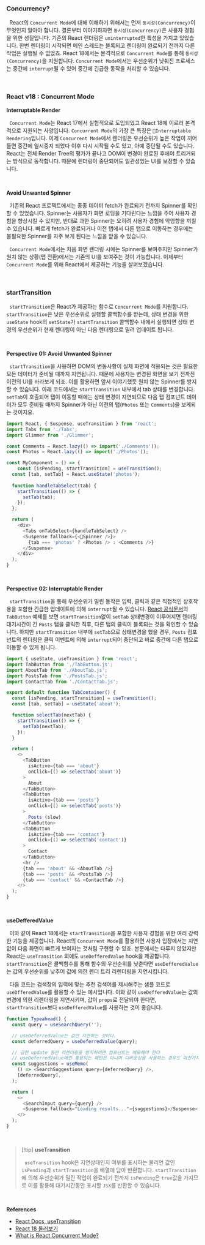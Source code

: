 
### Concurrency?

&nbsp;&nbsp;React의 `Concurrent Mode`에 대해 이해하기 위해서는 먼저 `동시성(Concurrency)`이 무엇인지 알아야 합니다. 결론부터 이야기하자면 `동시성(Concurrency)`은 사용자 경험을 위한 성질입니다. 기존의 React 렌더링은 `uninterrupted`한 특성을 가지고 있었습니다. 한번 렌더링이 시작되면 메인 스레드는 블록되고 렌더링이 완료되기 전까지 다른 작업은 실행될 수 없었죠. React 18에서는 본격적으로 `Concurrent Mode`를 통해 `동시성(Concurrency)`을 지원합니다. `Concurrent Mode`에서는 우선순위가 낮춰진 프로세스는 중간에 `interrupt`될 수 있어 중간에 긴급한 동작을 처리할 수 있습니다.

<br>

### React v18 : Concurrent Mode

**Interruptable Render**

&nbsp;&nbsp;`Concurrent Mode`는 React 17에서 실험적으로 도입되었고 React 18에 이르러 본격적으로 지원되는 사양입니다. `Concurrent Mode`의 가장 큰 특징은 `Interruptable Rendering`입니다. 이제 `Concurrent Mode`에서 렌더링은 우선순위가 높은 작업이 끼어들면 중간에 일시중지 되었다 이후 다시 시작될 수도 있고, 아예 중단될 수도 있습니다. React는 전체 Render Tree의 평가가 끝나고 DOM이 변경이 완료된 후에야 트리거되는 방식으로 동작합니다. 때문에 렌더링이 중단되어도 일관성있는 UI를 보장할 수 있습니다.

<br>

**Avoid Unwanted Spinner**

&nbsp;&nbsp;기존의 React 프로젝트에서는 종종 데이터 fetch가 완료되기 전까지 Spinner를 확인할 수 있었습니다. Spinner는 사용자가 화면 로딩을 기다린다는 느낌을 주어 사용자 경험을 향상시킬 수 있지만, 반대로 과한 Spinner는 오히려 사용자 경험에 악영향을 끼칠 수 있습니다. 빠르게 fetch가 완료되거나 이전 탭에서 다른 탭으로 이동하는 경우에는 불필요한 Spinner를 자주 보게 된다는 느낌을 받을 수 있습니다.

&nbsp;&nbsp;`Concurrent Mode`에서는 처음 화면 렌더링 시에는 Spinner를 보여주지만 Spinner가 원치 않는 상황(탭 전환)에서는 기존의 UI를 보여주는 것이 가능합니다. 이제부터 `Concurrent Mode`를 위해 React에서 제공하는 기능을 살펴보겠습니다.

<br>

### startTransition

&nbsp;&nbsp;`startTransition`은 React가 제공하는 함수로 `Concurrent Mode`를 지원합니다. `startTransition`은 낮은 우선순위로 실행할 콜백함수를 받는데, 상태 변경을 위한 `useState` hook의 `setState`가 `startTransition` 콜백함수 내에서 실행되면 상태 변경의 우선순위가 현재 렌더링이 아닌 다음 렌더링으로 밀려 업데이트 됩니다.

<br>

**Perspective 01: Avoid Unwanted Spinner**

&nbsp;&nbsp;`startTransition`을 사용하면 DOM의 변동사항이 실제 화면에 적용되는 것은 필요한 모든 데이터가 준비될 때까지 지연됩니다. 때문에 사용자는 변경된 화면을 보기 전까진 이전의 UI를 바라보게 되죠. 이를 활용하면 앞서 이야기했듯 원치 않는 Spinner를 방지할 수 있습니다. 아래 코드에서는 `startTransition` 내부에서 tab 상태를 변경합니다. `setTab`이 호출되어 탭이 이동할 때에는 상태 변경이 지연되므로 다음 탭 컴포넌트 데이터가 모두 준비될 때까지 Spinner가 아닌 이전의 탭(`Photos` 또는 `Comments`)을 보게되는 것이지요.

```javascript
import React, { Suspense, useTransition } from 'react';
import Tabs from './Tabs';
import Glimmer from './Glimmer';

const Comments = React.lazy(() => import('./Comments'));
const Photos = React.lazy(() => import('./Photos'));

const MyComponent = () => {
	const [isPending, startTransition] = useTransition();
  const [tab, setTab] = React.useState('photos');
  
  function handleTabSelect(tab) {
	startTransition(() => {
	  setTab(tab);
	});
  };

  return (
    <div>
      <Tabs onTabSelect={handleTabSelect} />
      <Suspense fallback={<Spinner />}>
        {tab === 'photos' ? <Photos /> : <Comments />}
      </Suspense>
    </div>
  );
}
```

<br>

**Perspective 02: Interruptable Render**

&nbsp;&nbsp;`startTransition`을 통해 우선순위가 밀린 동작은 입력, 클릭과 같은 직접적인 상호작용을 포함한 긴급한 업데이트에 의해 `interrupt`될 수 있습니다. [React 공식문서](https://react.dev/reference/react/useTransition)의 `TabButton` 예제를 보면 `startTransition`없이 `setTab` 상태변경이 이루어지면 렌더링 대기시간이 긴 `Posts` 탭을 클릭한 직후, 다른 탭의 클릭이 블록되는 것을 확인할 수 있습니다. 하지만 `startTransition` 내부에 `setTab`으로 상태변경을 했을 경우, `Posts` 컴포넌트의 렌더링은 클릭 이벤트에 의해 `interrupt`되어 중단되고 바로 중간에 다른 탭으로 이동할 수 있게 됩니다.

```javascript
import { useState, useTransition } from 'react';
import TabButton from './TabButton.js';
import AboutTab from './AboutTab.js';
import PostsTab from './PostsTab.js';
import ContactTab from './ContactTab.js';

export default function TabContainer() {
  const [isPending, startTransition] = useTransition();
  const [tab, setTab] = useState('about');

  function selectTab(nextTab) {
    startTransition(() => {
      setTab(nextTab);
    });
  }

  return (
    <>
      <TabButton
        isActive={tab === 'about'}
        onClick={() => selectTab('about')}
      >
        About
      </TabButton>
      <TabButton
        isActive={tab === 'posts'}
        onClick={() => selectTab('posts')}
      >
        Posts (slow)
      </TabButton>
      <TabButton
        isActive={tab === 'contact'}
        onClick={() => selectTab('contact')}
      >
        Contact
      </TabButton>
      <hr />
      {tab === 'about' && <AboutTab />}
      {tab === 'posts' && <PostsTab />}
      {tab === 'contact' && <ContactTab />}
    </>
  );
}
```

<br>

**useDefferedValue**

&nbsp;&nbsp;이와 같이 React 18에서는 `startTransition`을 포함한 사용자 경험을 위한 여러 강력한 기능을 제공합니다. React의 `Concurrent Mode`를 활용하면 사용자 입장에서는 지연없이 다음 화면이 빠르게 보여지는 것처럼 구현할 수 있죠. 본문에서는 다루지 않았지만 React는 `useTransition` 외에도 `useDefferedValue` hook을 제공합니다. `startTransition`은 콜백함수를 통해 함수의 우선순위를 낮춘다면 `useDefferedValue`는 값의 우선순위를 낮추어 값에 의한 렌더 트리 리렌더링을 지연시킵니다.

&nbsp;&nbsp;다음 코드는 검색창의 입력에 맞는 추천 검색어를 제시해주는 샘플 코드로 `useDfferedValue`를 활용할 수 있는 예시입니다. 이와 같이 `useDefferedValue`는 값의 변경에 의한 리렌더링을 지연시키며, 값이 `props`로 전달되야 한다면, `startTransition`보다 `useDefferedValue`를 사용하는 것이 좋습니다.

```javascript
function Typeahead() {
  const query = useSearchQuery('');

  // useDeferredValue는 값만 지연하는 것이다.
  const deferredQuery = useDeferredValue(query);

  // 급한 update 동안 리렌더링을 방지하려면 컴포넌트는 메모해야 한다
  // useDeferredValue에만 통용되는 패턴은 아니며 디바운싱을 사용하는 경우도 마찬가지다
  const suggestions = useMemo(
    () => <SearchSuggestions query={deferredQuery} />,
    [deferredQuery],
  );

  return (
    <>
      <SearchInput query={query} />
      <Suspense fallback="Loading results...">{suggestions}</Suspense>
    </>
  );
}
```

<br>

> [!tip] **useTransition**
>
> &nbsp;&nbsp;`useTransition` hook은 지연상태인지 여부를 표시하는 불리언 값인 `isPending`과 `startTransition`을 배열에 담아 반환합니다. `startTransition`에 의해 우선순위가 밀린 작업이 완료되기 전까지 `isPending`은 `true`값을 가지므로 이를 활용해 대기시간동안 표시할 `JSX`를 반환할 수 있습니다.

<br>

**References**
- [React Docs, useTransition](https://react.dev/reference/react/useTransition)
- [React 18 둘러보기](https://yrnana.dev/post/2022-04-12-react-18/)
- [What is React Concurrent Mode?](https://velog.io/@cadenzah/react-concurrent-mode)
